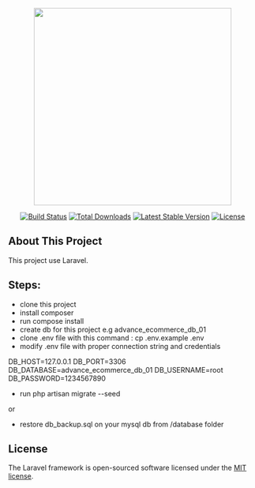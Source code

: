<p align="center"><a href="https://laravel.com" target="_blank"><img src="https://raw.githubusercontent.com/laravel/art/master/logo-lockup/5%20SVG/2%20CMYK/1%20Full%20Color/laravel-logolockup-cmyk-red.svg" width="400"></a></p>

<p align="center">
<a href="https://travis-ci.org/laravel/framework"><img src="https://travis-ci.org/laravel/framework.svg" alt="Build Status"></a>
<a href="https://packagist.org/packages/laravel/framework"><img src="https://img.shields.io/packagist/dt/laravel/framework" alt="Total Downloads"></a>
<a href="https://packagist.org/packages/laravel/framework"><img src="https://img.shields.io/packagist/v/laravel/framework" alt="Latest Stable Version"></a>
<a href="https://packagist.org/packages/laravel/framework"><img src="https://img.shields.io/packagist/l/laravel/framework" alt="License"></a>
</p>

## About This Project

This project use Laravel. 

## Steps:

 - clone this project
 - install composer
 - run compose install
 - create db for this project e.g advance_ecommerce_db_01
 - clone .env file with this command : cp .env.example .env
 - modify .env file with proper connection string and credentials


DB_HOST=127.0.0.1
DB_PORT=3306
DB_DATABASE=advance_ecommerce_db_01
DB_USERNAME=root
DB_PASSWORD=1234567890

 - run php artisan migrate --seed

or   

 - restore db_backup.sql on your mysql db from /database folder



## License

The Laravel framework is open-sourced software licensed under the [MIT license](https://opensource.org/licenses/MIT).
